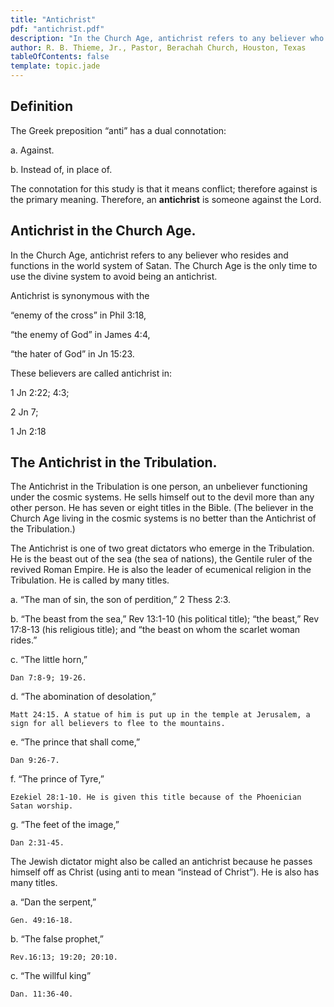 ```yaml
---
title: "Antichrist"
pdf: "antichrist.pdf"
description: "In the Church Age, antichrist refers to any believer who resides and functions in the world system of Satan."
author: R. B. Thieme, Jr., Pastor, Berachah Church, Houston, Texas
tableOfContents: false
template: topic.jade
---
```


Definition
----------

The Greek preposition “anti” has a dual connotation:

a. Against.

b. Instead of, in place of.

The connotation for this study is that it means conflict; therefore
against is the primary meaning. Therefore, an **antichrist** is someone
against the Lord.

Antichrist in the Church Age.
-----------------------------

In the Church Age, antichrist refers to any believer who resides and
functions in the world system of Satan. The Church Age is the only time
to use the divine system to avoid being an antichrist.

Antichrist is synonymous with the

“enemy of the cross” in Phil 3:18,

“the enemy of God” in James 4:4,

“the hater of God” in Jn 15:23.

These believers are called antichrist in:

1 Jn 2:22; 4:3;

2 Jn 7;

1 Jn 2:18

The Antichrist in the Tribulation.
----------------------------------

The Antichrist in the Tribulation is one person, an unbeliever
functioning under the cosmic systems. He sells himself out to the devil
more than any other person. He has seven or eight titles in the Bible.
(The believer in the Church Age living in the cosmic systems is no
better than the Antichrist of the Tribulation.)

The Antichrist is one of two great dictators who emerge in the
Tribulation. He is the beast out of the sea (the sea of nations), the
Gentile ruler of the revived Roman Empire. He is also the leader of
ecumenical religion in the Tribulation. He is called by many titles.

a.  “The man of sin, the son of perdition,” 2 Thess 2:3.

b.  “The beast from the sea,” Rev 13:1-10 (his political title); “the
    beast,” Rev 17:8-13 (his religious title); and “the beast on whom the
    scarlet woman rides.”

c.  “The little horn,”

    Dan 7:8-9; 19-26.

d.  “The abomination of desolation,”

    Matt 24:15. A statue of him is put up in the temple at Jerusalem, a
    sign for all believers to flee to the mountains.

e.  “The prince that shall come,”

    Dan 9:26-7.

f.  “The prince of Tyre,”

    Ezekiel 28:1-10. He is given this title because of the Phoenician
    Satan worship.

g.  “The feet of the image,”

    Dan 2:31-45.

The Jewish dictator might also be called an antichrist because he passes
himself off as Christ (using anti to mean “instead of Christ”). He is
also has many titles.

a.  “Dan the serpent,”

    Gen. 49:16-18.

b.  “The false prophet,”

    Rev.16:13; 19:20; 20:10.

c.  “The willful king”
  
    Dan. 11:36-40.
